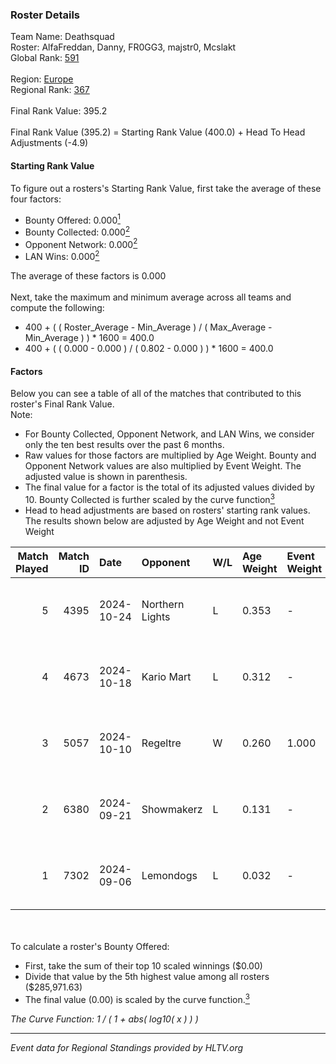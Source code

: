 ### Roster Details<br />
Team Name: Deathsquad<br />
Roster: AlfaFreddan, Danny, FR0GG3, majstr0, Mcslakt<br />
Global Rank: [591](../../standings_global_2025_02_28.md)<br />
<br />
Region: [Europe]( ../../standings_europe_2025_02_28.md)<br />
Regional Rank: [367]( ../../standings_europe_2025_02_28.md)<br />
<br />
Final Rank Value:  395.2<br />
<br />
Final Rank Value (395.2) = Starting Rank Value (400.0) + Head To Head Adjustments (-4.9)<br />

#### Starting Rank Value<br />
To figure out a rosters's Starting Rank Value, first take the average of these four factors:<br />
- Bounty Offered: 0.000[<sup>1</sup>](#table2)
- Bounty Collected: 0.000[<sup>2</sup>](#table1)
- Opponent Network: 0.000[<sup>2</sup>](#table1)
- LAN Wins: 0.000[<sup>2</sup>](#table1)

The average of these factors is 0.000<br />
<br />
Next, take the maximum and minimum average across all teams and compute the following:<br />
- 400 + ( ( Roster_Average - Min_Average ) / ( Max_Average - Min_Average ) ) * 1600 = 400.0
- 400 + ( ( 0.000 - 0.000 ) / ( 0.802 - 0.000 ) ) * 1600 = 400.0


#### Factors<br />
Below you can see a table of all of the matches that contributed to this roster's Final Rank Value.<br />
Note:<br />

- For Bounty Collected, Opponent Network, and LAN Wins, we consider only the ten best results over the past 6 months.
- Raw values for those factors are multiplied by Age Weight. Bounty and Opponent Network values are also multiplied by Event Weight. The adjusted value is shown in parenthesis.
- The final value for a factor is the total of its adjusted values divided by 10. Bounty Collected is further scaled by the curve function[<sup>3</sup>](#curveFunction)
- Head to head adjustments are based on rosters' starting rank values. The results shown below are adjusted by Age Weight and not Event Weight
<span id="table1"></span><br />


| Match Played | Match ID | Date       | Opponent        | W/L | Age Weight | Event Weight | Bounty Collected | Opponent Network | LAN Wins  | H2H Adj. | Roster                                       |
| -: | -: | :- | :- | :- | :- | :- | :- | :- | :- | -: | :- |
|            5 |     4395 | 2024-10-24 | Northern Lights | L   | 0.353      | -            | -                | -                | -         |    -5.51 | AlfaFreddan, Danny, FR0GG3, majstr0, Mcslakt |
|            4 |     4673 | 2024-10-18 | Kario Mart      | L   | 0.312      | -            | -                | -                | -         |    -1.99 | AlfaFreddan, Danny, FR0GG3, majstr0, Mcslakt |
|            3 |     5057 | 2024-10-10 | Regeltre        | W   | 0.260      | 1.000        | 0.000 (0.000)    | 0.003 (0.001)    | 0 (0.000) |     4.08 | AlfaFreddan, Danny, FR0GG3, majstr0, Mcslakt |
|            2 |     6380 | 2024-09-21 | Showmakerz      | L   | 0.131      | -            | -                | -                | -         |    -0.93 | AlfaFreddan, Danny, FR0GG3, majstr0, Mcslakt |
|            1 |     7302 | 2024-09-06 | Lemondogs       | L   | 0.032      | -            | -                | -                | -         |    -0.51 | AlfaFreddan, Danny, FR0GG3, majstr0, Mcslakt |

<br />
<span id="table2"></span><br />
To calculate a roster's Bounty Offered:<br />

- First, take the sum of their top 10 scaled winnings ($0.00)
- Divide that value by the 5th highest value among all rosters ($285,971.63)
- The final value (0.00) is scaled by the curve function.[<sup>3</sup>](#curveFunction)

<span id="curveFunction"></span>_The Curve Function: 1 / ( 1 + abs( log10( x ) ) )_<br />

---
_Event data for Regional Standings provided by HLTV.org_<br />
